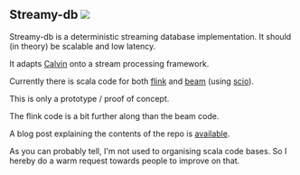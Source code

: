Streamy-db   ![](https://travis-ci.com/domsj/streamy-db.svg?branch=master)
--

Streamy-db is a deterministic streaming database implementation.
It should (in theory) be scalable and low latency.

It adapts [Calvin](http://cs-www.cs.yale.edu/homes/dna/papers/calvin-sigmod12.pdf) onto a stream processing framework.

Currently there is scala code for both [flink](https://flink.apache.org/) and [beam](https://beam.apache.org/) (using [scio](https://github.com/spotify/scio)).

This is only a prototype / proof of concept.

The flink code is a bit further along than the beam code.

A blog post explaining the contents of the repo is [available](https://domsj.info/2018/12/30/introducing-streamy-db.html).

As you can probably tell, I'm not used to organising scala code bases.
So I hereby do a warm request towards people to improve on that.
